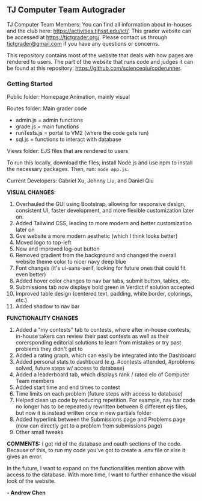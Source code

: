 ## TJ Computer Team Autograder

TJ Computer Team Members: You can find all information about in-houses and the club here: https://activities.tjhsst.edu/ict/.
This grader website can be accessed at https://tjctgrader.org/.
Please contact us through tjctgrader@gmail.com if you have any questions or concerns.

This repository contains most of the website that deals with how pages are rendered to users. The part of the website that runs code and judges it can be found at this repository: https://github.com/scienceqiu/coderunner.

### Getting Started

Public folder: Homepage Animation, mainly visual

Routes folder: Main grader code
- admin.js = admin functions
- grade.js = main functions
- runTests.js = portal to VM2 (where the code gets run)
- sql.js = functions to interact with database

Views folder: EJS files that are rendered to users

To run this locally, download the files, install Node.js and use npm to install the necessary packages. Then, run:
```node app.js```.

Current Developers: Gabriel Xu, Johnny Liu, and Daniel Qiu

**VISUAL CHANGES:**
1) Overhauled the GUI using Bootstrap, allowing for responsive design, consistent UI, faster development, and more flexible customization later on.
2) Added Tailwind CSS, leading to more modern and better customization later on
3) Gve website a more modern aesthetic (which I think looks better)
4) Moved logo to top-left
5) New and improved log-out button
7) Removed gradient from the background and changed the overall website theme color to nicer navy deep blue
9) Font changes (it's ui-sans-serif, looking for future ones that could fit even better)
11) Added hover color changes to nav bar tabs, submit button, tables, etc.
12) Submissions tab now displays bold green in Verdict if solution accepted
13) Improved table design (centered text, padding, white border, colorings, etc.)
14) Added shadow to nav bar 

**FUNCTIONALITY CHANGES**

1) Added a "my contests" tab to contests, where after in-house contests, in-house takers can review their past contests as well as their corersponding editorial solutions to learn from mistakes or try past problems they didn't get to
2) Added a rating graph, which can easily be integrated into the Dashboard
3) Added personal stats to dashboard (e.g. #contests attended, #problems solved, future steps w/ access to database)
4) Added a leaderboard tab, which displays rank / rated elo of Computer Team members
6) Added start time and end times to contest
7) Time limits on each problem (future steps with access to database)
8) Helped clean up code by reducing repetition. For example, nav bar code no longer has to be repeatedly rewritten between 8 different ejs files, but now  it is instead written once in new partials folder
9) Added hyperlink between the Submissions page and Problems page (now can directly get to a problem from submissions page)
10) Other small tweaks


**COMMENTS:**
I got rid of the database and oauth sections of the code. Because of this, to run my code you've got to create a .env file or else it gives an error.

In the future, I want to expand on the functionalities mention above with access to the database. With more time, I want to further enhance the visual look of the website. 

**- Andrew Chen**

